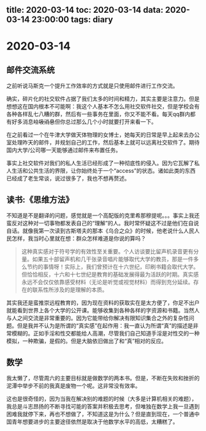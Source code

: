 title: 2020-03-14
toc: 2020-03-14
data: 2020-03-14 23:00:00
tags: diary
---


#  2020-03-14

## 邮件交流系统

之前听说马斯克一个提升工作效率的方式就是只使用邮件进行工作交流。

确实，碎片化的社交软件占据了我们太多的时间和精力，其实主要是注意力。但是想想这在国内根本不可能啊：我这个人基本不怎么用社交软件社交，但是学校会有各种各样乱七八糟的群，然后有一些事务在里面，你又不能不看。每天qq群内都有好多消息~~垃圾消息~~但你总过那么几个小时就要打开来看一下。

在之前看过一个在牛津大学做天体物理的女博士，她每天的日常是早上起来去办公室处理昨天的邮件，并规划自己的工作，然后基本上就可以远离社交软件了。期待国内大学/公司哪一天能够通过邮件来布置任务。

事实上社交软件对我们的私人生活已经形成了一种彻底性的侵入。因为它瓦解了私人生活和公共生活的界限，让你始终处于一个“access”的状态。诸如此类的东西已经成了老生常谈，说过很多了，我也不想再赘述。

## 读书:《思维方法》

不知道是不是翻译的问题，感觉就是一个高配版的克里希那穆提呢。。。事实上我还蛮反对这种对一切事物都发表自己的“理解”的人。我时常怀疑这不过是他们在自说自话。就像我第一次读到古斯塔夫的那本《乌合之众》的时候，他老说什么人民人民怎样，我当时心里就在想：群众怎样难道是你说的算吗？

> 这种真实感对于符号学的有效性至关重要。个人访谈要比留声机录音更有分量。如果五十部留声机和几干张录音唱片能够取代大学的教员，那是一件多么节约的事情呀！实际上，我们曾预计在十六世纪，印刷书籍会取代大学。但恰恰相反，十六和十七世纪是教育的基础发展得最为活跃的时期。真实感永远不会仅仅依靠感受材料（无论是听觉或视觉材料）而得到充分延续。存在的联系性所涉及的是理解的本质。

其实我还是蛮推崇远程教育的，因为现在资料的获取实在是太方便了，你足不出户就能看到世界上各个大学的公开课。能够收集到各种各样的字资源和书籍。当然人与人之间交流是非常重要的。因为它能带给你解决有限知识集合之外的复杂性问题。但是我并不认为是所谓的“真实感”在起作用：我一直认为所谓“真”的描述是非常模糊的。正如手淫和性交都能给人高潮，尽管我们自己知道手淫是对性交的一种模拟，一种欺骗，是假的。但是大脑依旧做出了和“真”相对的反应。

## 数学

我太懒了，尽管周六的主要目标就是做数学的两本书。但是，不断在失败和挫折的泥潭中举步不前的我真是废物一个呢。这非常没有效率。

这也是很奇怪的，因为当我在解决别的难题的时候（大多是计算机相关的难题），我总是斗志昂扬的不断寻找可能的答案并积极去思考，但唯独在数学上我一旦遇到困难我就停下来，再也不想做了，不知道这是为什么？但是直到现在，一个普通中国青年想要进步的主要途径依然是取决于他数学水平的高低，太糟糕了。

